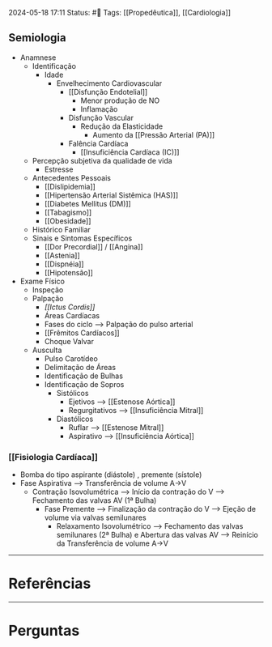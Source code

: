 2024-05-18 17:11
Status: #🌱 
Tags: [[Propedêutica]], [[Cardiologia]]
<br/>
## Semiologia
- Anamnese
	- Identificação
		- Idade
			- Envelhecimento Cardiovascular
				- [[Disfunção Endotelial]]
					- Menor produção de NO
					- Inflamação
				- Disfunção Vascular
					- Redução da Elasticidade
						- Aumento da [[Pressão Arterial (PA)]]
				- Falência Cardíaca
					- [[Insuficiência Cardíaca (IC)]]
	- Percepção subjetiva da qualidade de vida
		- Estresse
	- Antecedentes Pessoais
		- [[Dislipidemia]]
		- [[Hipertensão Arterial Sistêmica (HAS)]]
		- [[Diabetes Mellitus (DM)]]
		- [[Tabagismo]]
		- [[Obesidade]]
	- Histórico Familiar
	- Sinais e Sintomas Específicos
		- [[Dor Precordial]] / [[Angina]]
		- [[Astenia]]
		- [[Dispnéia]]
		- [[Hipotensão]]
- Exame Físico
	- Inspeção
	- Palpação
		- _[[Ictus Cordis]]_
		- Áreas Cardíacas
		- Fases do ciclo --> Palpação do pulso arterial
		- [[Frêmitos Cardíacos]]
		- Choque Valvar
	- Ausculta
		- Pulso Carotídeo
		- Delimitação de Áreas
		- Identificação de Bulhas
		- Identificação de Sopros
			- Sistólicos
				- Ejetivos --> [[Estenose Aórtica]]
				- Regurgitativos --> [[Insuficiência Mitral]]
			- Diastólicos
				- Ruflar --> [[Estenose Mitral]]
				- Aspirativo --> [[Insuficiência Aórtica]]
### [[Fisiologia Cardíaca]]
- Bomba do tipo aspirante (diástole) , premente (sístole)
- Fase Aspirativa --> Transferência de volume A->V
	- Contração Isovolumétrica --> Início da contração do V --> Fechamento das valvas AV (1ª Bulha)
		- Fase Premente --> Finalização da contração do V --> Ejeção de volume via valvas semilunares
			- Relaxamento Isovolumétrico --> Fechamento das valvas semilunares (2ª Bulha) e Abertura das valvas AV --> Reinício da Transferência de volume A->V
____
# Referências
---
# Perguntas

